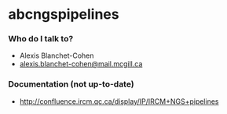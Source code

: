 # abcngspipelines

### Who do I talk to? ###

* Alexis Blanchet-Cohen
* alexis.blanchet-cohen@mail.mcgill.ca

### Documentation (not up-to-date) ###
* http://confluence.ircm.qc.ca/display/IP/IRCM+NGS+pipelines
